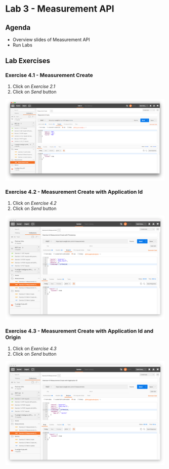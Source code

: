 Lab 3 - Measurement API
=======================

Agenda
------
- Overview slides of Measurement API
- Run Labs

Lab Exercises
-------------

### Exercise 4.1 - Measurement Create

1. Click on _Exercise 2.1_
2. Click on _Send_ button

![Exercise 4.1](img/ex-4.1.png)

### Exercise 4.2 - Measurement Create with Application Id

1. Click on _Exercise 4.2_
2. Click on _Send_ button

![Exercise 4.2](img/ex-4.2.png)

### Exercise 4.3 - Measurement Create with Application Id and Origin

1. Click on _Exercise 4.3_
2. Click on _Send_ button

![Exercise 4.3](img/ex-4.3.png)








